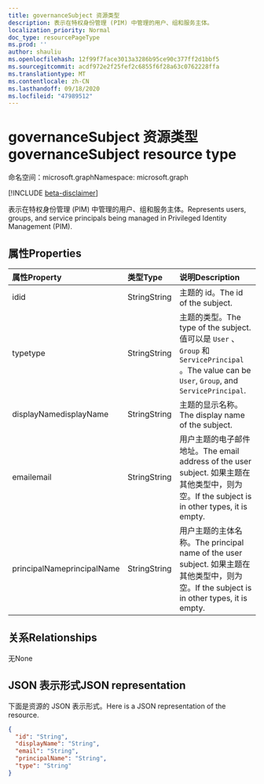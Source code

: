 ```yaml
---
title: governanceSubject 资源类型
description: 表示在特权身份管理 (PIM) 中管理的用户、组和服务主体。
localization_priority: Normal
doc_type: resourcePageType
ms.prod: ''
author: shauliu
ms.openlocfilehash: 12f99f7face3013a3286b95ce90c377ff2d1bbf5
ms.sourcegitcommit: acdf972e2f25fef2c6855f6f28a63c0762228ffa
ms.translationtype: MT
ms.contentlocale: zh-CN
ms.lasthandoff: 09/18/2020
ms.locfileid: "47989512"
---
```

# <a name="governancesubject-resource-type"></a><span data-ttu-id="12d49-103">governanceSubject 资源类型</span><span class="sxs-lookup"><span data-stu-id="12d49-103">governanceSubject resource type</span></span>

<span data-ttu-id="12d49-104">命名空间：microsoft.graph</span><span class="sxs-lookup"><span data-stu-id="12d49-104">Namespace: microsoft.graph</span></span>

[!INCLUDE [beta-disclaimer](../../includes/beta-disclaimer.md)]

<span data-ttu-id="12d49-105">表示在特权身份管理 (PIM) 中管理的用户、组和服务主体。</span><span class="sxs-lookup"><span data-stu-id="12d49-105">Represents users, groups, and service principals being managed in Privileged Identity Management (PIM).</span></span>


## <a name="properties"></a><span data-ttu-id="12d49-106">属性</span><span class="sxs-lookup"><span data-stu-id="12d49-106">Properties</span></span>
| <span data-ttu-id="12d49-107">属性</span><span class="sxs-lookup"><span data-stu-id="12d49-107">Property</span></span>  | <span data-ttu-id="12d49-108">类型</span><span class="sxs-lookup"><span data-stu-id="12d49-108">Type</span></span>       |<span data-ttu-id="12d49-109">说明</span><span class="sxs-lookup"><span data-stu-id="12d49-109">Description</span></span>|
|:----------|:----------|:----------|
|<span data-ttu-id="12d49-110">id</span><span class="sxs-lookup"><span data-stu-id="12d49-110">id</span></span>         |<span data-ttu-id="12d49-111">String</span><span class="sxs-lookup"><span data-stu-id="12d49-111">String</span></span>     | <span data-ttu-id="12d49-112">主题的 id。</span><span class="sxs-lookup"><span data-stu-id="12d49-112">The id of the subject.</span></span>|
|<span data-ttu-id="12d49-113">type</span><span class="sxs-lookup"><span data-stu-id="12d49-113">type</span></span>       |<span data-ttu-id="12d49-114">String</span><span class="sxs-lookup"><span data-stu-id="12d49-114">String</span></span>     |<span data-ttu-id="12d49-115">主题的类型。</span><span class="sxs-lookup"><span data-stu-id="12d49-115">The type of the subject.</span></span> <span data-ttu-id="12d49-116">值可以是 ``User`` 、 ``Group`` 和 ``ServicePrincipal`` 。</span><span class="sxs-lookup"><span data-stu-id="12d49-116">The value can be ``User``, ``Group``, and ``ServicePrincipal``.</span></span>|
|<span data-ttu-id="12d49-117">displayName</span><span class="sxs-lookup"><span data-stu-id="12d49-117">displayName</span></span>|<span data-ttu-id="12d49-118">String</span><span class="sxs-lookup"><span data-stu-id="12d49-118">String</span></span>     |<span data-ttu-id="12d49-119">主题的显示名称。</span><span class="sxs-lookup"><span data-stu-id="12d49-119">The display name of the subject.</span></span>|
|<span data-ttu-id="12d49-120">email</span><span class="sxs-lookup"><span data-stu-id="12d49-120">email</span></span>      |<span data-ttu-id="12d49-121">String</span><span class="sxs-lookup"><span data-stu-id="12d49-121">String</span></span>     |<span data-ttu-id="12d49-122">用户主题的电子邮件地址。</span><span class="sxs-lookup"><span data-stu-id="12d49-122">The email address of the user subject.</span></span> <span data-ttu-id="12d49-123">如果主题在其他类型中，则为空。</span><span class="sxs-lookup"><span data-stu-id="12d49-123">If the subject is in other types, it is empty.</span></span>|
|<span data-ttu-id="12d49-124">principalName</span><span class="sxs-lookup"><span data-stu-id="12d49-124">principalName</span></span>|<span data-ttu-id="12d49-125">String</span><span class="sxs-lookup"><span data-stu-id="12d49-125">String</span></span>   |<span data-ttu-id="12d49-126">用户主题的主体名称。</span><span class="sxs-lookup"><span data-stu-id="12d49-126">The principal name of the user subject.</span></span> <span data-ttu-id="12d49-127">如果主题在其他类型中，则为空。</span><span class="sxs-lookup"><span data-stu-id="12d49-127">If the subject is in other types, it is empty.</span></span>|

## <a name="relationships"></a><span data-ttu-id="12d49-128">关系</span><span class="sxs-lookup"><span data-stu-id="12d49-128">Relationships</span></span>
<span data-ttu-id="12d49-129">无</span><span class="sxs-lookup"><span data-stu-id="12d49-129">None</span></span>


## <a name="json-representation"></a><span data-ttu-id="12d49-130">JSON 表示形式</span><span class="sxs-lookup"><span data-stu-id="12d49-130">JSON representation</span></span>

<span data-ttu-id="12d49-131">下面是资源的 JSON 表示形式。</span><span class="sxs-lookup"><span data-stu-id="12d49-131">Here is a JSON representation of the resource.</span></span>

<!-- {
  "blockType": "resource",
  "optionalProperties": [

  ],
  "@odata.type": "microsoft.graph.governanceSubject"
}-->

```json
{
  "id": "String",
  "displayName": "String",
  "email": "String",
  "principalName": "String",
  "type": "String"
}

```

<!-- uuid: 8fcb5dbc-d5aa-4681-8e31-b001d5168d79
2015-10-25 14:57:30 UTC -->
<!--
{
  "type": "#page.annotation",
  "description": "governanceSubject",
  "keywords": "",
  "section": "documentation",
  "tocPath": "",
  "suppressions": []
}
-->


